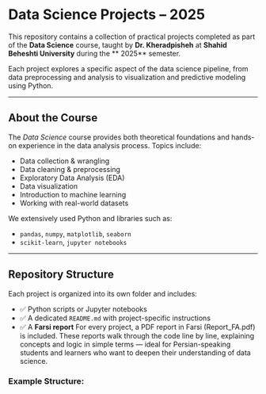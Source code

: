 # Data Science Projects –  2025

This repository contains a collection of practical projects completed as part of the **Data Science** course, taught by **Dr. Kheradpisheh** at **Shahid Beheshti University** during the ** 2025** semester.

Each project explores a specific aspect of the data science pipeline, from data preprocessing and analysis to visualization and predictive modeling using Python.

---

##  About the Course

The *Data Science* course provides both theoretical foundations and hands-on experience in the data analysis process. Topics include:

- Data collection & wrangling
- Data cleaning & preprocessing
- Exploratory Data Analysis (EDA)
- Data visualization
- Introduction to machine learning
- Working with real-world datasets

We extensively used Python and libraries such as:

- `pandas`, `numpy`, `matplotlib`, `seaborn`
- `scikit-learn`, `jupyter notebooks`

---

## Repository Structure

Each project is organized into its own folder and includes:

- ✅ Python scripts or Jupyter notebooks
- ✅ A dedicated `README.md` with project-specific instructions
- ✅ A **Farsi report** For every project, a PDF report in Farsi (Report_FA.pdf) is included. These reports walk through the code line by line, explaining concepts and logic in simple terms — ideal for Persian-speaking students and learners who want to deepen their understanding of data science.



### Example Structure:

